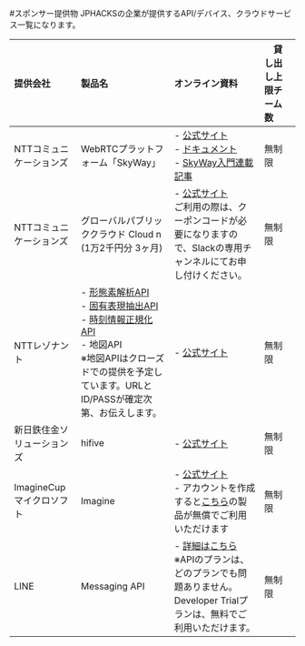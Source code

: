 #スポンサー提供物
JPHACKSの企業が提供するAPI/デバイス、クラウドサービス一覧になります。

| 提供会社 | 製品名 | オンライン資料 |　貸し出し上限チーム数　|
|:-----------|:------------|:------------|:------------|
| NTTコミュニケーションズ | WebRTCプラットフォーム「SkyWay」 | - [公式サイト](http://skyway.io)<br>- [ドキュメント](http://nttcom.github.io/skyway/documentation.html)<br>- [SkyWay入門連載記事](https://html5experts.jp/series/skyway-tutorial/)|無制限|
| NTTコミュニケーションズ | グローバルパブリッククラウド Cloud n (1万2千円分 3ヶ月)| - [公式サイト](http://www.cloudn-service.com/)<br>ご利用の際は、クーポンコードが必要になりますので、Slackの専用チャンネルにてお申し付けください。|無制限|
| NTTレゾナント |- [形態素解析API](https://labs.goo.ne.jp/api/jp/morphological-analysis/)<br>- [固有表現抽出API](https://labs.goo.ne.jp/api/jp/named-entity-extraction/)<br>- [時刻情報正規化API](https://labs.goo.ne.jp/api/jp/time-normalization)<br> -  地図API<br>※地図APIはクローズドでの提供を予定しています。URLとID/PASSが確定次第、お伝えします。	|- [公式サイト](https://labs.goo.ne.jp/api/)|無制限|
|新日鉄住金ソリューションズ|hifive|-	[公式サイト](https://www.htmlhifive.com/)|無制限|
|ImagineCup マイクロソフト|Imagine|- [公式サイト](https://imagine.microsoft.com/ja-JP)<br>- アカウントを作成すると[こちら](https://catalog.imagine.microsoft.com/ja-JP/Catalog/)の製品が無償でご利用いただけます|無制限|
|LINE|Messaging API|- [詳細はこちら](https://business.line.me/ja/services/bot)<br>※APIのプランは、どのプランでも問題ありません。Developer Trialプランは、無料でご利用いただけます。|無制限|
